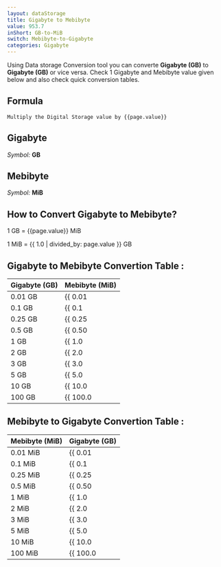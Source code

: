 ```yaml
---
layout: dataStorage
title: Gigabyte to Mebibyte
value: 953.7
inShort: GB-to-MiB
switch: Mebibyte-to-Gigabyte
categories: Gigabyte
---
```


Using Data storage Conversion tool you can converte **Gigabyte (GB)** to **Gigabyte (GB)** or vice versa. Check 1 Gigabyte and Mebibyte value given below and also check quick conversion tables.

## Formula
`Multiply the Digital Storage value by {{page.value}}`

## Gigabyte
*Symbol:* **GB**

## Mebibyte
*Symbol:* **MiB**

## How to Convert Gigabyte to Mebibyte?

1 GB = {{page.value}} MiB

1 MiB = {{ 1.0 | divided_by: page.value }} GB


## Gigabyte to Mebibyte Convertion Table :

| Gigabyte (GB) | Mebibyte (MiB) |
| ---- | ---- |
| 0.01 GB | {{ 0.01 | times: page.value }} MiB |
| 0.1 GB | {{ 0.1 | times: page.value }} MiB |
| 0.25 GB | {{ 0.25 | times: page.value }} MiB |
| 0.5 GB | {{ 0.50 | times: page.value }} MiB |
| 1 GB | {{ 1.0 | times: page.value }} MiB |
| 2 GB | {{ 2.0 | times: page.value }} MiB |
| 3 GB | {{ 3.0 | times: page.value }} MiB |
| 5 GB | {{ 5.0 | times: page.value }} MiB |
| 10 GB | {{ 10.0 | times: page.value }} MiB |
| 100 GB | {{ 100.0 | times: page.value }} MiB |

## Mebibyte to Gigabyte Convertion Table :

| Mebibyte (MiB) | Gigabyte (GB) |
| ---- | ---- |
| 0.01 MiB | {{ 0.01 | divided_by: page.value }} GB |
| 0.1 MiB | {{ 0.1 | divided_by: page.value }} GB |
| 0.25 MiB | {{ 0.25 | divided_by: page.value }} GB |
| 0.5 MiB | {{ 0.50 | divided_by: page.value }} GB |
| 1 MiB | {{ 1.0 | divided_by: page.value }} GB |
| 2 MiB | {{ 2.0 | divided_by: page.value }} GB |
| 3 MiB | {{ 3.0 | divided_by: page.value }} GB |
| 5 MiB | {{ 5.0 | divided_by: page.value }} GB |
| 10 MiB | {{ 10.0 | divided_by: page.value }} GB |
| 100 MiB | {{ 100.0 | divided_by: page.value }} GB |


<script>
document.getElementById('selectInput')[12].selected = true
document.getElementById('selectOutput')[9].selected = true
</script>
